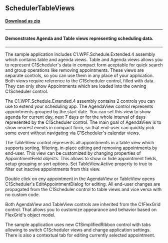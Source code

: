## SchedulerTableViews 
#### [Download as zip](https://downgit.github.io/#/home?url=https://github.com/GrapeCity/ComponentOne-WPF-Samples/tree/master/\NET_4.5.2\C1.WPF.Schedule\CS\SchedulerTableViews)
____
#### Demonstrates Agenda and Table views representing scheduling data.
____
The sample application includes C1.WPF.Schedule.Extended.4 assembly which contains table and agenda views. 
Table and Agenda views allows you to represent C1Scheduler's data in compact form aceptable for quick search and group operations like removing appointments.
These views are separate controls, so you can use them in any place of your application.
Both views require reference to the C1Scheduler control, filled with data. 
They can only show Appointments which are loaded into the owning C1Scheduler control.

The C1.WPF.Schedule.Extended.4 assembly contains 2 controls you can use to extend your scheduling app. 
The AgendaView control represents appointments grouped by the start date. 
You can set this view to show agenda for current day, next 7 days or for the whole interval of days represented by the C1Scheduler control.
The main goal of AgendaView is to show nearest events in compact form, so that end-user can quickly pick some event without navigating via C1Scheduler's calendar views.

The TableView control represents all appointments in a table view which supports sorting, filtering, in-place editing and removing appointments by end-user.
This view can be customized by changing properties of AppointmentField objects. This allows to show or hide appointment fields, setup grouping or sort options.
Set TableView.Active property to true to filter out inactive appointments from this view.

Double click on eny appointment in the AgendaView or TableView opens C1Scheduler's EditAppointmentDialog for editing. 
All end-user changes are propagated from the C1Scheduler control to table views and vice versa with no custom code.

Both AgendaView and TableView controls are inherited from the C1FlexGrid control. 
That allows you to customize appearance and behavior based on FlexGrid's object model.

The sample application uses new C1SimplifiedRibbon control with tabs allowing to switch C1Scheduler views and change application settings. 
There is also a contextual tab for editing currently selected appointment.






